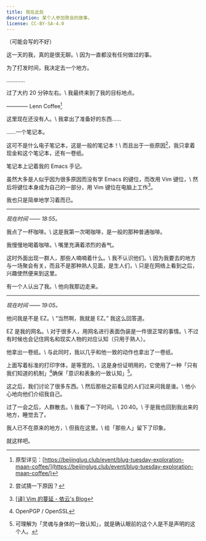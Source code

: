 ```yaml
---
title: 我在此处
description: 某个人参加聚会的故事。
license: CC-BY-SA-4.0
---
```


（可能会写的不好）

这一天的我，真的是很无聊。\\
因为一直都没有任何做过的事。

为了打发时间，我决定去一个地方。

…………

过了大约 20 分钟左右。\\
我最终来到了我的目标地点。

———— Lenn Coffee[^1]

这里现在还没有人。\\
我拿出了准备好的东西……

……一个笔记本。

这可不是什么电子笔记本，这是一般的笔记本！\\
而且出于一些原因[^2]，我只拿着现金和这个笔记本，还有一卷纸。

笔记本上记着我的 Emacs 手记。

虽然大多是人似乎因为很多原因而没有学 Emacs 的键位，而改用 Vim 键位，\\
然后将键位本身成为自己的一部分，用 Vim 键位在电脑上工作[^3]。

我也只是简单地学习着而已。

---

_现在时间 —— 18:55。_

我点了一杯咖啡。\\
这是我第一次喝咖啡，是一般的那种普通咖啡。

我慢慢地喝着咖啡。\\
嘴里充满着浓烈的香气。

这时外面出现一群人，那些人喃喃着什么。\\
我不认识他们。\\
因为我要去的地方与一场聚会有关，而且不是那种熟人见面，是生人们，\\
只是在网络上看到之后，兴趣使然便来到这里。

有一个人认出了我。\\
他向我那边走来。

---

_现在时间 —— 19:05。_

他问我是不是 EZ。\\
“当然啊，我就是 EZ。” 我这么回答道。

EZ 是我的网名。\\
对于很多人，用网名进行表面伪装是一件很正常的事情。\\
不过有时候也会记住网名和现实人物的对应认知（只用于熟人）。

他拿出一卷纸。\\
与此同时，我以几乎和他一致的动作也拿出了一卷纸。

上面写着标准的打印字体，是等宽的。\\
这是身份证明用的，它使用了一种「只有我们知道的机制」[^4]确保「意识和表象的一致认知」[^5]。

这之后，我们讨论了很多东西。\\
然后那些之前看见的人们过来问我是谁。\\
他小心地向他们介绍我自己。

过了一会之后，人群散去。\\
我看了一下时间。\\
20:40。\\
于是我也回到我出来的地方，睡觉去了。

我人已不在原来的地方，\\
但我在这里。\\
给「那些人」留下了印象。

就这样吧。

[^1]: 原型详见：[https://beijinglug.club/event/blug-tuesday-exploration-maan-coffee/](https://beijinglug.club/event/blug-tuesday-exploration-maan-coffee/)
[^2]: 尝试猜一下原因？
[^3]: [[译] Vim 的蔓延 - 依云's Blog](https://blog.lilydjwg.me/2015/11/16/vim-creep.188665.html)
[^4]: OpenPGP / OpenSSL
[^5]: 可理解为「灵魂与身体的一致认知」，就是确认眼前的这个人是不是声明的这个人。
